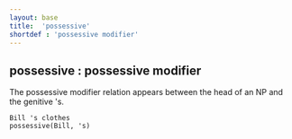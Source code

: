 ```yaml
---
layout: base
title:  'possessive'
shortdef : 'possessive modifier'
---
```



## possessive : possessive modifier
The possessive modifier relation appears between the head of an NP and the genitive 's. 

~~~ sdparse
Bill 's clothes
possessive(Bill, 's)
~~~

 

